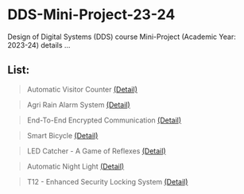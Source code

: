 # DDS-Mini-Project-23-24
Design of Digital Systems (DDS) course Mini-Project (Academic Year: 2023-24) details ...

## List:

> Automatic Visitor Counter [(Detail)](https://github.com/brcnitk/DDS-Mini-Project-23-24/tree/main/Team-2) 

> Agri Rain Alarm System [(Detail)]()

> End-To-End Encrypted Communication [(Detail)]()

> Smart Bicycle [(Detail)]()

> LED Catcher - A Game of Reflexes [(Detail)]()

> Automatic Night Light [(Detail)]()

> T12 - Enhanced Security Locking System [(Detail)]() 
